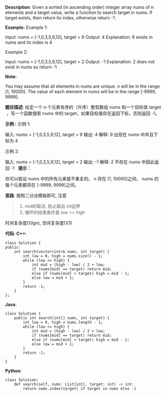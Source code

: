 __Description__:
Given a sorted (in ascending order) integer array nums of n elements and a target value, write a function to search target in nums. If target exists, then return its index, otherwise return -1.

__Example:__
Example 1:

Input: nums = [-1,0,3,5,9,12], target = 9
Output: 4
Explanation: 9 exists in nums and its index is 4

Example 2:

Input: nums = [-1,0,3,5,9,12], target = 2
Output: -1
Explanation: 2 does not exist in nums so return -1
 

__Note:__

You may assume that all elements in nums are unique.
n will be in the range [1, 10000].
The value of each element in nums will be in the range [-9999, 9999].

__题目描述__:
给定一个 n 个元素有序的（升序）整型数组 nums 和一个目标值 target  ，写一个函数搜索 nums 中的 target，如果目标值存在返回下标，否则返回 -1。

__示例 :__
示例 1:

输入: nums = [-1,0,3,5,9,12], target = 9
输出: 4
解释: 9 出现在 nums 中并且下标为 4

示例 2:

输入: nums = [-1,0,3,5,9,12], target = 2
输出: -1
解释: 2 不存在 nums 中因此返回 -1
 
__提示：__

你可以假设 nums 中的所有元素是不重复的。
n 将在 [1, 10000]之间。
nums 的每个元素都将在 [-9999, 9999]之间。

__思路__:
按照二分法模板即可, 注意

> 1. mid的取法, 防止超出 int边界
> 2. 循环的结束条件是 low <= high

时间复杂度O(lgn), 空间复杂度O(1)

__代码__:
__C++__:
```
class Solution {
public:
    int search(vector<int>& nums, int target) {
        int low = 0, high = nums.size() - 1;
        while (low <= high) {
            int mid = (high - low) / 2 + low;
            if (nums[mid] == target) return mid;
            else if (nums[mid] > target) high = mid - 1;
            else low = mid + 1;
        }
        return -1;
    }
};
```

__Java__:
```
class Solution {
    public int search(int[] nums, int target) {
        int low = 0, high = nums.length - 1;
        while (low <= high) {
            int mid = (high - low) / 2 + low;
            if (nums[mid] == target) return mid;
            else if (nums[mid] > target) high = mid - 1;
            else low = mid + 1;
        }
        return -1;
    }
}
```

__Python__:
```
class Solution:
    def search(self, nums: List[int], target: int) -> int:
        return nums.index(target) if target in nums else -1
```
